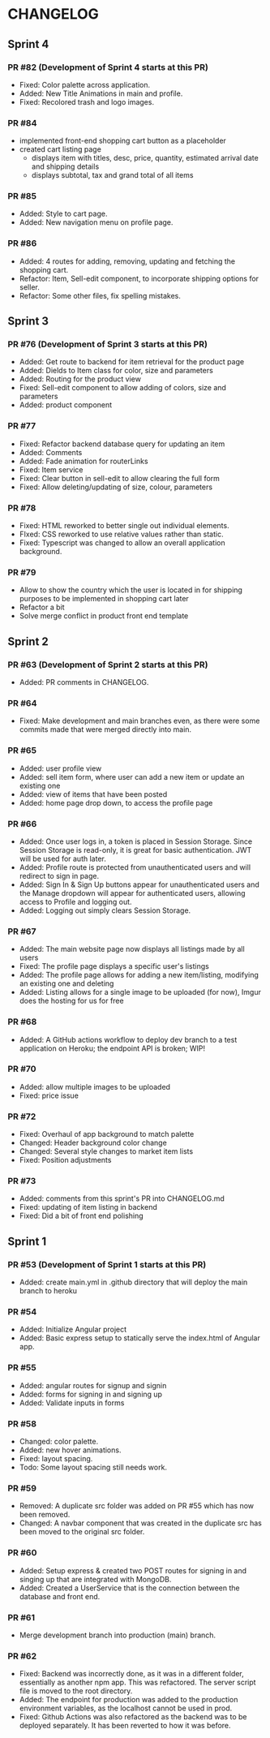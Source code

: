 # CHANGELOG

## Sprint 4

### PR #82 (Development of Sprint 4 starts at this PR)

* Fixed: Color palette across application.
* Added: New Title Animations in main and profile.
* Fixed: Recolored trash and logo images.

### PR #84

* implemented front-end shopping cart button as a placeholder
* created cart listing page
    * displays item with titles, desc, price, quantity, estimated arrival date and shipping details
    * displays subtotal, tax and grand total of all items

### PR #85

* Added: Style to cart page.
* Added: New navigation menu on profile page.

### PR #86

* Added: 4 routes for adding, removing, updating and fetching the shopping cart.
* Refactor: Item, Sell-edit component, to incorporate shipping options for seller.
* Refactor: Some other files, fix spelling mistakes.

## Sprint 3

### PR #76 (Development of Sprint 3 starts at this PR)

* Added: Get route to backend for item retrieval for the product page
* Added: Dields to Item class for color, size and parameters
* Added: Routing for the product view
* Fixed: Sell-edit component to allow adding of colors, size and parameters
* Added: product component

### PR #77

* Fixed: Refactor backend database query for updating an item
* Added: Comments
* Added: Fade animation for routerLinks
* Fixed: Item service
* Fixed: Clear button in sell-edit to allow clearing the full form
* Fixed: Allow deleting/updating of size, colour, parameters

### PR #78

* Fixed: HTML reworked to better single out individual elements.
* FIxed: CSS reworked to use relative values rather than static.
* Fixed: Typescript was changed to allow an overall application background.

### PR #79

* Allow to show the country which the user is located in for shipping purposes to be implemented in shopping cart later
* Refactor a bit
* Solve merge conflict in product front end template


## Sprint 2 

### PR #63 (Development of Sprint 2 starts at this PR)
* Added: PR comments in CHANGELOG.

### PR #64
* Fixed: Make development and main branches even, as there were some commits made that were merged directly into main.

### PR #65
* Added: user profile view
* Added: sell item form, where user can add a new item or update an existing one
* Added: view of items that have been posted
* Added: home page drop down, to access the profile page

### PR #66
* Added: Once user logs in, a token is placed in Session Storage. Since Session Storage is read-only, it is great for basic authentication. JWT will be used for auth later.
* Added: Profile route is protected from unauthenticated users and will redirect to sign in page.
* Added: Sign In & Sign Up buttons appear for unauthenticated users and the Manage dropdown will appear for authenticated users, allowing access to Profile and logging out.
* Added: Logging out simply clears Session Storage.

### PR #67
* Added: The main website page now displays all listings made by all users
* Fixed: The profile page displays a specific user's listings
* Added: The profile page allows for adding a new item/listing, modifying an existing one and deleting
* Added: Listing allows for a single image to be uploaded (for now), Imgur does the hosting for us for free

### PR #68
* Added: A GitHub actions workflow to deploy dev branch to a test application on Heroku; the endpoint API is broken; WIP!

### PR #70
* Added: allow multiple images to be uploaded
* Fixed: price issue

### PR #72
* Fixed: Overhaul of app background to match palette
* Changed: Header background color change
* Changed: Several style changes to market item lists
* Fixed: Position adjustments

### PR #73
* Added: comments from this sprint's PR into CHANGELOG.md
* Fixed: updating of item listing in backend
* Fixed: Did a bit of front end polishing

## Sprint 1

### PR #53 (Development of Sprint 1 starts at this PR)
* Added: create main.yml in .github directory that will deploy the main branch to heroku

### PR #54
* Added: Initialize Angular project
* Added: Basic express setup to statically serve the index.html of Angular app.

### PR #55
* Added: angular routes for signup and signin
* Added: forms for signing in and signing up
* Added: Validate inputs in forms

### PR #58
* Changed: color palette.
* Added: new hover animations. 
* Fixed: layout spacing.
* Todo: Some layout spacing still needs work.

### PR #59
* Removed: A duplicate src folder was added on PR #55 which has now been removed.
* Changed: A navbar component that was created in the duplicate src has been moved to the original src folder.

### PR #60
* Added: Setup express & created two POST routes for signing in and singing up that are integrated with MongoDB.
* Added: Created a UserService that is the connection between the database and front end.

### PR #61
* Merge development branch into production (main) branch.

### PR #62
* Fixed: Backend was incorrectly done, as it was in a different folder, essentially as another npm app. This was refactored. The server script file is moved to the root directory.
* Added: The endpoint for production was added to the production environment variables, as the localhost cannot be used in prod.
* Fixed: Github Actions was also refactored as the backend was to be deployed separately. It has been reverted to how it was before.
